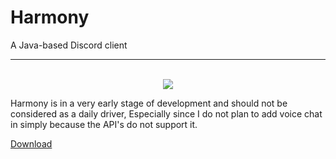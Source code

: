 # Harmony
A Java-based Discord client
<hr>
<br>
<center><img src=http://i.imgur.com/VUpAM9P.png></img></center>

Harmony is in a very early stage of development and should not be considered as a daily driver, Especially since I do not plan to add 
voice chat in simply because the API's do not support it. 

[Download](Harmony-0.0.2.jar)
